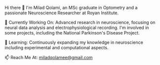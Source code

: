 Hi there 👋
I'm Milad Qolami, an MSc graduate in Optometry and a passionate Neuroscience Researcher at Royan Institute.


🔭 Currently Working On: Advanced research in neuroscience, focusing on neural data analysis and electrophysiological recording. I'm involved in some projects, including the National Parkinson's Disease Project.


🌱 Learning: Continuously expanding my knowledge in neuroscience including experimental and computational aspects.


📫 Reach Me At: miladqolamee@gmail.com

